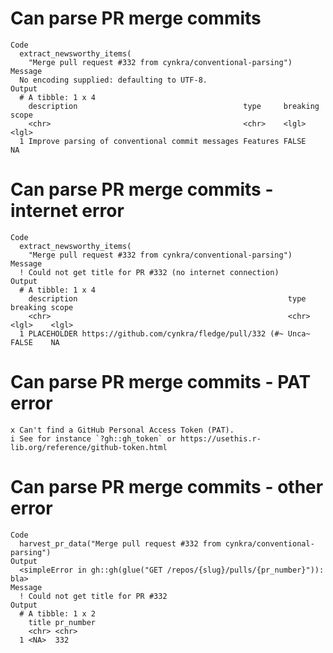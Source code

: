 # Can parse PR merge commits

    Code
      extract_newsworthy_items(
        "Merge pull request #332 from cynkra/conventional-parsing")
    Message
      No encoding supplied: defaulting to UTF-8.
    Output
      # A tibble: 1 x 4
        description                                     type     breaking scope
        <chr>                                           <chr>    <lgl>    <lgl>
      1 Improve parsing of conventional commit messages Features FALSE    NA   

# Can parse PR merge commits - internet error

    Code
      extract_newsworthy_items(
        "Merge pull request #332 from cynkra/conventional-parsing")
    Message
      ! Could not get title for PR #332 (no internet connection)
    Output
      # A tibble: 1 x 4
        description                                               type  breaking scope
        <chr>                                                     <chr> <lgl>    <lgl>
      1 PLACEHOLDER https://github.com/cynkra/fledge/pull/332 (#~ Unca~ FALSE    NA   

# Can parse PR merge commits - PAT error

    x Can't find a GitHub Personal Access Token (PAT).
    i See for instance `?gh::gh_token` or https://usethis.r-lib.org/reference/github-token.html

# Can parse PR merge commits - other error

    Code
      harvest_pr_data("Merge pull request #332 from cynkra/conventional-parsing")
    Output
      <simpleError in gh::gh(glue("GET /repos/{slug}/pulls/{pr_number}")): bla>
    Message
      ! Could not get title for PR #332
    Output
      # A tibble: 1 x 2
        title pr_number
        <chr> <chr>    
      1 <NA>  332      


